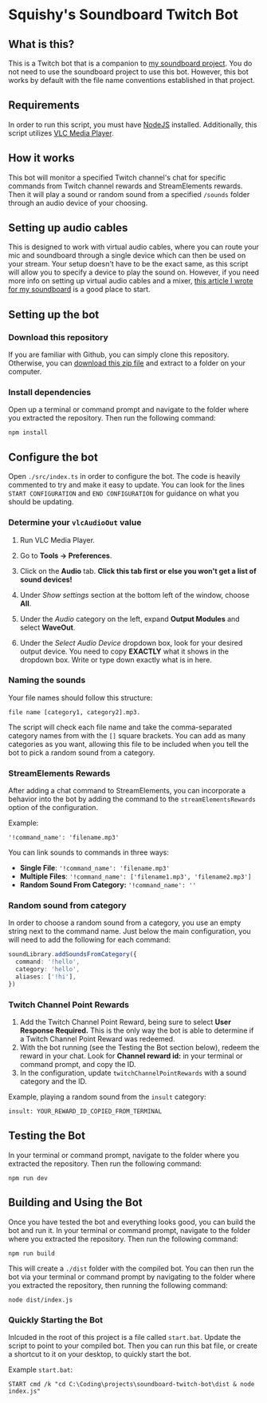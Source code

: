 # Squishy's Soundboard Twitch Bot

## What is this?

This is a Twitch bot that is a companion to [my soundboard project](https://github.com/joshwaiam/soundboard#naming-the-sounds).
You do not need to use the soundboard project to use this bot.  However, this bot works by default
with the file name conventions established in that project.

## Requirements

In order to run this script, you must have [NodeJS](https://nodejs.org/en/download/) installed.  Additionally, this script
utilizes [VLC Media Player](https://www.videolan.org/vlc/download-windows.html).

## How it works

This bot will monitor a specified Twitch channel's chat for specific commands from Twitch channel rewards and StreamElements rewards.
Then it will play a sound or random sound from a specified `/sounds` folder through an audio device of your choosing.

## Setting up audio cables

This is designed to work with virtual audio cables, where you can route your mic and soundboard through a single device
which can then be used on your stream.  Your setup doesn't have to be the exact same, as this script will
allow you to specify a device to play the sound on.  However, if you need more info on setting up virtual audio cables and a
mixer, [this article I wrote for my soundboard](https://joshpayette.dev/posts/introducing-my-ultimate-soundboard) is a good place to start.

## Setting up the bot

### Download this repository

If you are familiar with Github, you can simply clone this repository.  Otherwise, you can [download this zip file](https://github.com/joshwaiam/soundboard-twitch-bot/archive/refs/heads/main.zip) and 
extract to a folder on your computer.

### Install dependencies

Open up a terminal or command prompt and navigate to the folder where you extracted the repository.  Then run the following command:

`npm install`

## Configure the bot

Open `./src/index.ts` in order to configure the bot. The code is heavily commented to try and
make it easy to update. You can look for the lines `START CONFIGURATION` and `END CONFIGURATION` for guidance
on what you should be updating.

### Determine your `vlcAudioOut` value

1. Run VLC Media Player.

1. Go to **Tools -> Preferences**.

1. Click on the **Audio** tab.  **Click this tab first or else you won't get a list of sound devices!**

1. Under *Show settings* section at the bottom left of the window, choose **All**.

1. Under the *Audio* category on the left, expand **Output Modules** and select **WaveOut**.

1. Under the *Select Audio Device* dropdown box, look for your desired output device. You need to copy **EXACTLY** what it shows in the dropdown box. Write or type down exactly what is in here.

### Naming the sounds

Your file names should follow this structure: 

`file name [category1, category2].mp3.`  

The script will check each file name and take the comma-separated category names from with the `[]`
square brackets.  You can add as many categories as you want, allowing this file to be included
when you tell the bot to pick a random sound from a category.

### StreamElements Rewards

After adding a chat command to StreamElements, you can incorporate a behavior into the bot by 
adding the command to the `streamElementsRewards` option of the configuration.

Example:

`'!command_name': 'filename.mp3'`

You can link sounds to commands in three ways:

- **Single File**: `'!command_name': 'filename.mp3'`
- **Multiple Files**: `'!command_name': ['filename1.mp3', 'filename2.mp3']`
- **Random Sound From Category:** `'!command_name': ''`

### Random sound from category

In order to choose a random sound from a category, you use an empty string next to the command name.
Just below the main configuration, you will need to add the following for each command:

```typescript
soundLibrary.addSoundsFromCategory({
  command: '!hello',
  category: 'hello',
  aliases: ['!hi'],
})
```

### Twitch Channel Point Rewards

1. Add the Twitch Channel Point Reward, being sure to select **User Response Required.**  This is the only way 
the bot is able to determine if a Twitch Channel Point Reward was redeemed.
1. With the bot running (see the Testing the Bot section below), redeem the reward in your chat.  Look for 
**Channel reward id:** in your terminal or command prompt, and copy the ID.
1. In the configuration, update `twitchChannelPointRewards` with a sound category and the ID.

Example, playing a random sound from the `insult` category:

`insult: YOUR_REWARD_ID_COPIED_FROM_TERMINAL`

## Testing the Bot

In your terminal or command prompt, navigate to the folder where you extracted the repository.  Then run the following command:

`npm run dev`

## Building and Using the Bot

Once you have tested the bot and everything looks good, you can build the bot and run it.  In your terminal or command prompt, navigate to the folder where you extracted the repository.  Then run the following command:

`npm run build`

This will create a `./dist` folder with the compiled bot.  You can then run the bot via your terminal or command prompt by navigating to the folder where you extracted the repository, then running the following command:

`node dist/index.js`

### Quickly Starting the Bot

Inlcuded in the root of this project is a file called `start.bat`.  Update the script to point to
your compiled bot.  Then you can run this bat file, or create a shortcut to it on your desktop, to quickly start the bot.

Example `start.bat`:

`START cmd /k "cd C:\Coding\projects\soundboard-twitch-bot\dist & node index.js"`
